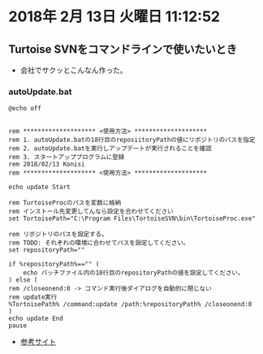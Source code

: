 
# 2018年 2月 13日 火曜日 11:12:52

## Turtoise SVNをコマンドラインで使いたいとき

- 会社でサクッとこんなん作った。

### autoUpdate.bat

	@echo off
	
	
	rem ******************** <使用方法> ********************
	rem 1. autoUpdate.batの18行目のreposiitoryPathの値にリポジトリのパスを指定
	rem 2. autoUpdate.batを実行しアップデートが実行されることを確認
	rem 3. スタートアッププログラムに登録
	rem 2018/02/13 Konisi
	rem ******************** <使用方法> ********************
	
	echo update Start
	
	rem TurtoiseProcのパスを変数に格納
	rem インストール先変更してんなら設定を合わせてください
	set TortoisePath="C:\Program Files\TortoiseSVN\bin\TortoiseProc.exe"
	
	rem リポジトリのパスを設定する。
	rem TODO: それぞれの環境に合わせてパスを設定してください。
	set repositoryPath=""
	
	if %repositoryPath%=="" (
		echo バッチファイル内の18行目のrepositoryPathの値を設定してください。
	) else (
	rem /closeonend:0 -> コマンド実行後ダイアログを自動的に閉じない
	rem update実行
	%TortoisePath% /command:update /path:%repositoryPath% /closeonend:0
	)
	echo update End
	pause

- [参考サイト](https://tortoisesvn.net/docs/release/TortoiseSVN_ja/tsvn-automation.html)
